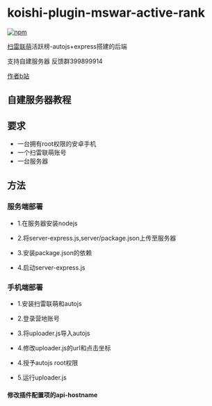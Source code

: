 # koishi-plugin-mswar-active-rank

[![npm](https://img.shields.io/npm/v/koishi-plugin-mswar-active-rank?style=flat-square)](https://www.npmjs.com/package/koishi-plugin-mswar-active-rank)

[扫雷联萌](http://tapsss.com)活跃榜-autojs+express搭建的后端

支持自建服务器
反馈群399899914

[作者b站](https://space.bilibili.com/225995995)

## 自建服务器教程

## 要求
* 一台拥有root权限的安卓手机
* 一个扫雷联萌账号
* 一台服务器

## 方法

### 服务端部署



* 1.在服务器安装nodejs

* 2.将server-express.js,server/package.json上传至服务器

* 3.安装package.json的依赖

* 4.启动server-express.js


### 手机端部署



* 1.安装扫雷联萌和autojs

* 2.登录营地账号

* 3.将uploader.js导入autojs

* 4.修改uploader.js的url和点击坐标

* 4.授予autojs root权限

* 5.运行uploader.js

#### 修改插件配置项的api-hostname
